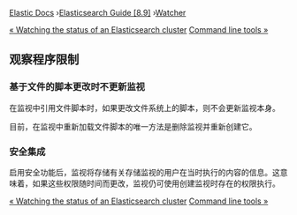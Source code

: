 

[Elastic Docs](/guide/) ›[Elasticsearch Guide [8.9]](index.md)
›[Watcher](xpack-alerting.md)

[« Watching the status of an Elasticsearch cluster](watch-cluster-status.md)
[Command line tools »](commands.md)

## 观察程序限制

### 基于文件的脚本更改时不更新监视

在监视中引用文件脚本时，如果更改文件系统上的脚本，则不会更新监视本身。

目前，在监视中重新加载文件脚本的唯一方法是删除监视并重新创建它。

### 安全集成

启用安全功能后，监视将存储有关存储监视的用户在当时执行的内容的信息。这意味着，如果这些权限随时间而更改，监视仍可使用创建监视时存在的权限执行。

[« Watching the status of an Elasticsearch cluster](watch-cluster-status.md)
[Command line tools »](commands.md)
